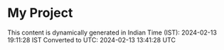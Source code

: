 # My Project

This content is dynamically generated in Indian Time (IST): 2024-02-13 19:11:28 IST
Converted to UTC: 2024-02-13 13:41:28 UTC
